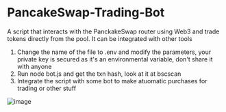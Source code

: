 # PancakeSwap-Trading-Bot
A script that interacts with the PanckakeSwap router using Web3 and trade tokens directly from the pool. It can be integrated with other tools

1) Change the name of the file to .env and modify the parameters, your private key is secured as it's an environmental variable, don't share it with anyone
2) Run node bot.js and get the txn hash, look at it at bscscan
3) Integrate the script with some bot to make atuomatic purchases for trading or other stuff 

![image](https://user-images.githubusercontent.com/63260536/127066973-71f3bc44-378c-4b1e-b5a8-0e36b079d634.png)
